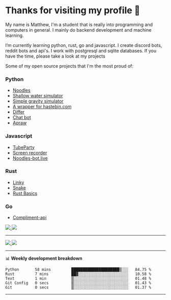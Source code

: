# Thanks for visiting my profile 👋

My name is Matthew, I'm a student that is really into programming and computers in general. I mainly do backend development and machine learning.

<!--
**DankDumpster/DankDumpster** is a ✨ _special_ ✨ repository because its `README.md` (this file) appears on your GitHub profile.
-->

I’m currently learning python, rust, go and javascript. I create discord bots, reddit bots and api's. I work with postgresql and sqlite databases. If you have the time, please take a look at my projects


Some of my open source projects that I'm the most proud of: 

### Python
* [Noodles](https://github.com/DankDumpster/Noodles "Noodles discord bot") <!-- * [Modmail](https://github.com/Floor-Gang/modmail "Modmail made for pewds' official discord") -->
* [Shallow water simulator](https://github.com/DankDumpster/water-sim-1.0 "Shallow water simulator")
* [Simple gravity simulator](https://github.com/DankDumpster/GravitySimulator "Gravity simulator")
* [A wrapper for hastebin.com](https://github.com/DankDumpster/HasteBinWrapper "Hastebin Wrapper")
* [Differ](https://github.com/DankDumpster/Differ "Finds the diffirences in pictures")
* [Chat bot](https://github.com/DankDumpster/chatbot "Chat bot made with tensorflow")
* [Apraw](https://github.com/DankDumpster/apraw "apraw")

### Javascript
* [TubeParty](https://github.com/DankDumpster/TubeParty "Watch youtube videos together")
* [Screen recorder](https://github.com/DankDumpster/ScreenRecorder "Screen recorder made in electron")
* [Noodles-bot.live](https://github.com/DankDumpster/vue-noodles-live "Site for the discord bot noodles")

### Rust
* [Linky](https://github.com/DankDumpster/Linky "Link shortener made with rust and react")
* [Snake](https://github.com/DankDumpster/snake-game "Snake game made with piston in rust")
* [Rust Basics](https://github.com/DankDumpster/rust-basics "All the basics of rust in one repo!")

### Go
* [Compliment-api](https://github.com/DankDumpster/compliment-api "compliment api made in go")


<a href="https://github.com/DankDumpster">
  <img src="https://komarev.com/ghpvc/?username=DankDumpster&style=flat-square&color=green" />
</a>
<a href="https://github.com/DankDumpster">
  <img src="https://img.shields.io/github/followers/DankDumpster?style=social" />
</a>




***

<a href="https://github.com/DankDumpster">
  <img src="https://github-readme-stats.vercel.app/api?username=DankDumpster&show_icons=true&hide_border=true&theme=onedark" />
</a>

<a href="https://github.com/DankDumpster">
  <img src="https://github-readme-stats.vercel.app/api/top-langs/?username=DankDumpster&layout=compact&theme=onedark" />
</a>

-------
📊 **Weekly development breakdown**
<!--START_SECTION:waka-->
```text
Python       58 mins         █████████████████████▒░░░   84.75 % 
Rust         7 mins          ██▓░░░░░░░░░░░░░░░░░░░░░░   10.58 % 
Text         1 min           ▒░░░░░░░░░░░░░░░░░░░░░░░░   01.48 % 
Git Config   0 secs          ▒░░░░░░░░░░░░░░░░░░░░░░░░   01.43 % 
Git          0 secs          ▒░░░░░░░░░░░░░░░░░░░░░░░░   01.37 % 
```
<!--END_SECTION:waka-->
-------
